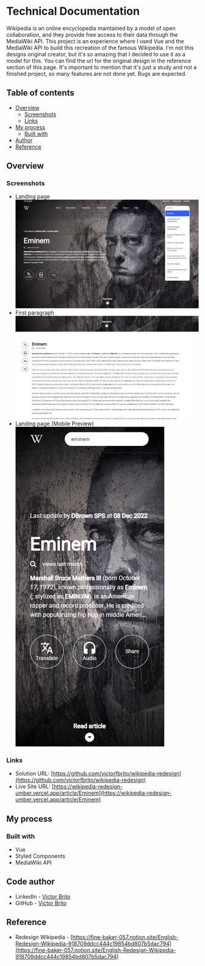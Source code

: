 # Technical Documentation

Wikipedia is an online encyclopedia maintained by a model of open collaboration, and they provide free access to their data through the MediaWiki API. This project is an experience where I used Vue and the MediaWiki API to build this recreation of the famous Wikipedia. I'm not this designs original creator, but it's so amazing that I decided to use it as a model for this. You can find the url for the original design in the reference section of this page. It's important to mention that it's just a study and not a finished project, so many features are not done yet. Bugs are expected.

## Table of contents

- [Overview](#overview)
  - [Screenshots](#screenshots)
  - [Links](#links)
- [My process](#my-process)
  - [Built with](#built-with)
- [Author](#code-author)
- [Reference](#reference)

## Overview

### Screenshots

- Landing page
![](p1.png)
- First paragraph
![](p2.png)
- Landing page (Mobile Preview)
![](p3.png)


### Links

- Solution URL: [https://github.com/victorfbrito/wikipedia-redesign](https://github.com/victorfbrito/wikipedia-redesign)
- Live Site URL: [https://wikipedia-redesign-umber.vercel.app/article/Eminem](https://wikipedia-redesign-umber.vercel.app/article/Eminem)

## My process

### Built with

- Vue
- Styled Components
- MediaWiki API

## Code author

- LinkedIn - [Victor Brito](https://www.linkedin.com/in/vbrito-dev/)
- GitHub - [Victor Brito](https://github.com/victorfbrito/)

## Reference

- Redesign Wikipedia - [https://fine-baker-057.notion.site/English-Redesign-Wikipedia-918709ddcc444c19854bd807b5dac794](https://fine-baker-057.notion.site/English-Redesign-Wikipedia-918709ddcc444c19854bd807b5dac794)

